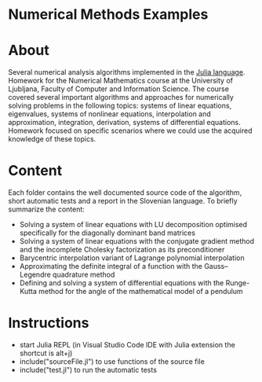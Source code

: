 # Numerical Methods Examples

# About
Several numerical analysis algorithms implemented in the [Julia language](https://julialang.org/).
Homework for the Numerical Mathematics course at the University of Ljubljana, Faculty of Computer and Information Science. The course covered several important algorithms and approaches for numerically solving problems in the following topics: systems of linear equations, eigenvalues, systems of nonlinear equations, interpolation and approximation, integration, derivation, systems of differential equations. 
Homework focused on specific scenarios where we could use the acquired knowledge of these topics.

# Content
Each folder contains the well documented source code of the algorithm, short automatic tests and a report in the Slovenian language. To briefly summarize the content:
* Solving a system of linear equations with LU decomposition optimised specifically for the diagonally dominant band matrices
* Solving a system of linear equations with the conjugate gradient method and the incomplete Cholesky factorization as its preconditioner
* Barycentric interpolation variant of Lagrange polynomial interpolation 
* Approximating the definite integral of a function with the Gauss–Legendre quadrature method 
* Defining and solving a system of differential equations with the Runge-Kutta method for the angle of the mathematical model of a pendulum

# Instructions
* start Julia REPL (in Visual Studio Code IDE with Julia extension the shortcut is alt+j)
* include("sourceFile.jl") to use functions of the source file
* include("test.jl") to run the automatic tests

